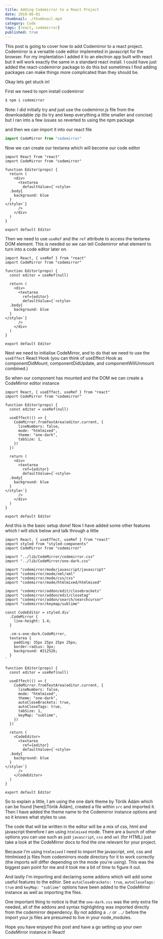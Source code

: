 ```yaml
---
title: Adding Codemirror to a React Project
date: 2019-06-01
thumbnail: ./thumbnail.mp4
category: Code
tags: [react, codemirror]
published: true
---
```


This post is going to cover how to add Codemirror to a react project. Codemirror is a versatile code editor implemeted in javascript for the browser. For my implentation I added it to an electron app built with react but it will work exactly the same in a standard react install. I could have just added the react-codemirror package to do this but sometimes I find adding packages can make things more complicated than they should be.

Okay lets get stuck in!

First we need to npm install codemirror

```bash
$ npm i codemirror
```

Note: I did initially try and just use the codemirror.js file from the downloadable zip (to try and keep everything a little smaller and concise) but I ran into a few issues so reverted to using the npm package

and then we can import it into our react file

```js
import CodeMirror from "codemirror"
```

Now we can create our textarea which will become our code editor

```jsx{4-16}
import React from "react"
import CodeMirror from "codemirror"

function Editor(props) {
  return (
    <div>
      <textarea
        defaultValue={`<style>
  .body{
    background: blue
  }
</style>`}
      />
    </div>
  )
}

export default Editor
```

Then we need to use `useRef` and the `ref` attribute to access the textarea DOM element. This is needed so we can tell Codemirror what element to turn into a code editor later on.

```jsx{1,5,10}
import React, { useRef } from "react"
import CodeMirror from "codemirror"

function Editor(props) {
  const editor = useRef(null)

  return (
    <div>
      <textarea
        ref={editor}
        defaultValue={`<style>
  .body{
    background: blue
  }
</style>`}
      />
    </div>
  )
}

export default Editor
```

Next we need to initialise CodeMirror, and to do that we need to use the `useEffect` React Hook (you can think of useEffect Hook as componentDidMount, componentDidUpdate, and componentWillUnmount combined.)

So when our component has mounted and the DOM we can create a CodeMirror editor instance

```jsx{1,7-14}
import React, { useEffect, useRef } from "react"
import CodeMirror from "codemirror"

function Editor(props) {
  const editor = useRef(null)

  useEffect(() => {
    CodeMirror.fromTextArea(editor.current, {
      lineNumbers: false,
      mode: "htmlmixed",
      theme: "one-dark",
      tabSize: 1,
    })
  })

  return (
    <div>
      <textarea
        ref={editor}
        defaultValue={`<style>
  .body{
    background: blue
  }
</style>`}
      />
    </div>
  )
}

export default Editor
```

And this is the basic setup done! Now I have added some other features which I will stick below and talk through a little

```jsx{2,4-16,18-25}
import React, { useEffect, useRef } from "react"
import styled from "styled-components"
import CodeMirror from "codemirror"

import "../lib/CodeMirror/codemirror.css"
import "../lib/CodeMirror/one-dark.css"

import "codemirror/mode/javascript/javascript"
import "codemirror/mode/xml/xml"
import "codemirror/mode/css/css"
import "codemirror/mode/htmlmixed/htmlmixed"

import "codemirror/addon/edit/closebrackets"
import "codemirror/addon/edit/closetag"
import "codemirror/addon/search/searchcursor"
import "codemirror/keymap/sublime"

const CodeEditor = styled.div`
  .CodeMirror {
    line-height: 1.4;
  }

  .cm-s-one-dark.CodeMirror,
  textarea {
    padding: 35px 25px 25px 25px;
    border-radius: 3px;
    background: #21252b;
  }
`

function Editor(props) {
  const editor = useRef(null)

  useEffect(() => {
    CodeMirror.fromTextArea(editor.current, {
      lineNumbers: false,
      mode: "htmlmixed",
      theme: "one-dark",
      autoCloseBrackets: true,
      autoCloseTags: true,
      tabSize: 1,
      keyMap: "sublime",
    })
  })

  return (
    <CodeEditor>
      <textarea
        ref={editor}
        defaultValue={`<style>
  .body{
    background: blue
  }
</style>`}
      />
    </CodeEditor>
  )
}

export default Editor
```

So to explain a little, I am using the one dark theme by Török Ádám which can be found [here](Török Ádám), created a file within `src` and imported it. Then I have added the theme name to the Codemirror instance options and so it knows what styles to use.

The code that will be written in the editor will be a mix of css, html and javascript therefore I am using `htmlmixed` mode. There are a bunch of other options you can use such as just `javascript`, `css` and `xml` (for HTML) just take a look at the CodeMirror docs to find the one relevant for your project.

Because I'm using `htmlmixed` I need to import the javascript, xml, css and htmlmixed js files from codemirrors mode directory for it to work correctly (the imports will differ depending on the mode you're using). This was the biggest pain point for me and it took me a bit of time to figure it out.

And lastly I'm importing and declaring some addons which will add some useful features to the editor. See `autoCloseBrackets: true`, `autoCloseTags: true` and `keyMap: "sublime"` options have been added to the CodeMirror instance as well as importing the files.

One important thing to notice is that the `one-dark.css` was the only extra file needed, all of the addons and syntax highlighting was imported directly from the codemirror dependency. By not adding a `./` or `../` before the import your js files are presumed to live in your node_modules.

Hope you have enjoyed this post and have a go setting up your own CodeMirror instance in React!
